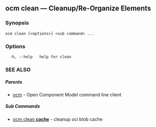 ## ocm clean &mdash; Cleanup/Re-Organize Elements

### Synopsis

```
ocm clean [<options>] <sub command> ...
```

### Options

```
  -h, --help   help for clean
```

### SEE ALSO

##### Parents

* [ocm](ocm.md)	 - Open Component Model command line client


##### Sub Commands

* [ocm clean <b>cache</b>](ocm_clean_cache.md)	 - cleanup oci blob cache

